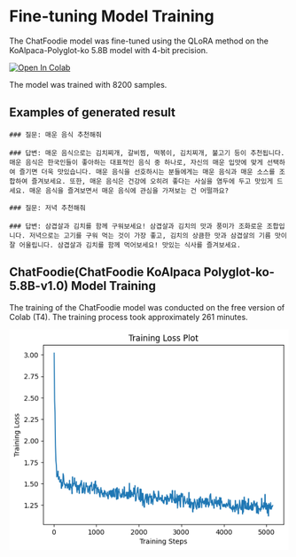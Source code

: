 # Fine-tuning Model Training

The ChatFoodie model was fine-tuned using the QLoRA method on the KoAlpaca-Polyglot-ko 5.8B model with 4-bit precision.

<a href="https://colab.research.google.com/github/jagaldol/chat-foodie/blob/main/chatbot/fine-tuning/KoAlpaca_QLoRA_ChatFoodie_Model_FineTuning.ipynb" target="_parent"><img src="https://colab.research.google.com/assets/colab-badge.svg" alt="Open In Colab"/></a>

The model was trained with 8200 samples.

## Examples of generated result

```
### 질문: 매운 음식 추천해줘

### 답변: 매운 음식으로는 김치찌개, 갈비찜, 떡볶이, 김치찌개, 불고기 등이 추천됩니다. 매운 음식은 한국인들이 좋아하는 대표적인 음식 중 하나로, 자신의 매운 입맛에 맞게 선택하여 즐기면 더욱 맛있습니다. 매운 음식을 선호하시는 분들에게는 매운 음식과 매운 소스를 조합하여 즐겨보세요. 또한, 매운 음식은 건강에 오히려 좋다는 사실을 염두에 두고 맛있게 드세요. 매운 음식을 즐겨보면서 매운 음식에 관심을 가져보는 건 어떨까요?
```

```
### 질문: 저녁 추천해줘

### 답변: 삼겹살과 김치를 함께 구워보세요! 삼겹살과 김치의 맛과 풍미가 조화로운 조합입니다. 저녁으로는 고기를 구워 먹는 것이 가장 좋고, 김치의 상큼한 맛과 삼겹살의 기름 맛이 잘 어울립니다. 삼겹살과 김치를 함께 먹어보세요! 맛있는 식사를 즐겨보세요.
```

## ChatFoodie(ChatFoodie KoAlpaca Polyglot-ko-5.8B-v1.0) Model Training

The training of the ChatFoodie model was conducted on the free version of Colab (T4). The training process took approximately 261 minutes.

![Training Loss](./images/train-loss-5epoch.png)
